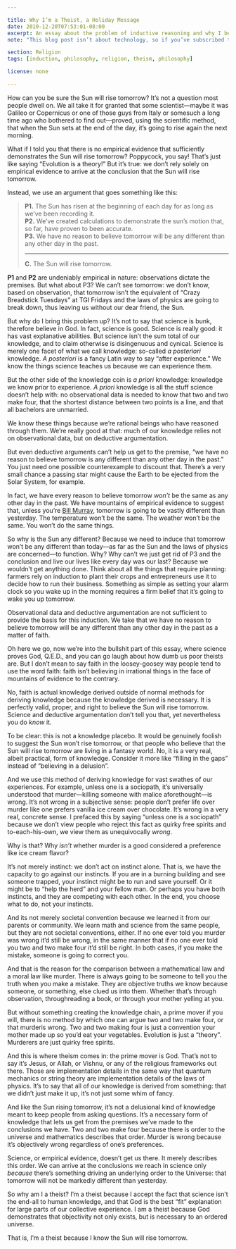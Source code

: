 ```yaml
---

title: Why I’m a Theist, a Holiday Message
date: 2010-12-20T07:53:01-08:00
excerpt: An essay about the problem of inductive reasoning and why I believe in God.
note: "This blog post isn’t about technology, so if you’ve subscribed to my posts or follow me because of my technology-related stuff, I wouldn’t be offended if you skipped over this post. The title is inspired by an op-ed in the Wall Street Journal titled, “[A holiday message from Ricky Gervais: Why I’m An Atheist](http://blogs.wsj.com/speakeasy/2010/12/19/a-holiday-message-from-ricky-gervais-why-im-an-atheist/)”."

section: Religion
tags: [induction, philosophy, religion, theism, philosophy]

license: none

---
```


How can you be sure the Sun will rise tomorrow? It’s not a question most people dwell on. We all take it for granted that some scientist—maybe it was Galileo or Copernicus or one of those guys from Italy or somesuch a long time ago who bothered to find out—proved, using the scientific method, that when the Sun sets at the end of the day, it’s going to rise again the next morning.

What if I told you that there is no empirical evidence that sufficiently demonstrates the Sun will rise tomorrow? Poppycock, you say! That’s just like saying “Evolution is a theory!” But it’s true: we don’t rely solely on empirical evidence to arrive at the conclusion that the Sun will rise tomorrow.

Instead, we use an argument that goes something like this:

> **P1.** The Sun has risen at the beginning of each day for as long as we’ve been recording it.  
> **P2.** We’ve created calculations to demonstrate the sun’s motion that, so far, have proven to been accurate.  
> **P3.** We have no reason to believe tomorrow will be any different than any other day in the past.
>
> ---
>
> **C.** The Sun will rise tomorrow.

**P1** and **P2** are undeniably empirical in nature: observations dictate the premises. But what about P3? We can’t see tomorrow: we don’t know, based on observation, that tomorrow isn’t the equivalent of “Crazy Breadstick Tuesdays” at TGI Fridays and the laws of physics are going to break down, thus leaving us without our dear friend, the Sun.

But why do I bring this problem up? It’s not to say that science is bunk, therefore believe in God. In fact, science is good. Science is really good: it has vast explanative abilities. But science isn’t the sum total of our knowledge, and to claim otherwise is disingenuous and cynical. Science is merely one facet of what we call knowledge: so-called *a posteriori* knowledge. *A posteriori* is a fancy Latin way to say “after experience.” We know the things science teaches us because we can experience them.

But the other side of the knowledge coin is *a priori* knowledge: knowledge we know prior to experience. *A priori* knowledge is all the stuff science doesn’t help with: no observational data is needed to know that two and two make four, that the shortest distance between two points is a line, and that all bachelors are unmarried.

We know these things because we’re rational beings who have reasoned through them. We’re really good at that: much of our knowledge relies not on observational data, but on deductive argumentation.

But even deductive arguments can’t help us get to the premise, “we have no reason to believe tomorrow is any different than any other day in the past.” You just need one possible counterexample to discount that. There’s a very small chance a passing star might cause the Earth to be ejected from the Solar System, for example.

In fact, we have every reason to believe tomorrow *won’t* be the same as any other day in the past. We have mountains of empirical evidence to suggest that, unless you’re [Bill Murray][1], tomorrow is going to be vastly different than yesterday. The temperature won’t be the same. The weather won’t be the same. You won’t do the same things.

So why is the Sun any different? Because we need to induce that tomorrow won’t be any different than today—as far as the Sun and the laws of physics are
concerned—to function. Why? Why can’t we just get rid of P3 and the conclusion and live our lives like every day was our last? Because we wouldn’t get anything done. Think about all the things that require planning: farmers rely on induction to plant their crops and entrepreneurs use it to decide how to run their business. Something as simple as setting your alarm clock so you wake up in the morning requires a firm belief that it’s going to wake you up tomorrow.

Observational data and deductive argumentation are not sufficient to provide the basis for this induction. We take that we have no reason to believe tomorrow will be any different than any other day in the past as a matter of faith.

Oh here we go, now we’re into the bullshit part of this essay, where science proves God, Q.E.D., and you can go laugh about how dumb us poor theists are. But I don’t mean to say faith in the loosey-goosey way people tend to use the word faith: faith isn’t believing in irrational things in the face of mountains of evidence to the contrary.

No, faith is actual knowledge derived outside of normal methods for deriving knowledge because the knowledge derived is necessary. It is perfectly valid, proper, and right to believe the Sun will rise tomorrow. Science and deductive argumentation don’t tell you that, yet nevertheless you do *know* it.

To be clear: this is not a knowledge placebo. It would be genuinely foolish to suggest the Sun won’t rise tomorrow, or that people who believe that the Sun will rise tomorrow are living in a fantasy world. No, it is a very real, albeit practical, form of knowledge. Consider it more like “filling in the gaps” instead of “believing in a delusion”.

And we use this method of deriving knowledge for vast swathes of our experiences. For example, unless one is a sociopath, it’s universally understood that murder—killing someone with malice aforethought—is wrong. It’s not wrong in a subjective sense: people don’t prefer life over murder like one prefers vanilla ice cream over chocolate. It’s wrong in a very real, concrete sense. I prefaced this by saying “unless one is a sociopath” because we don’t view people who reject this fact as quirky free spirits and to-each-his-own, we view them as unequivocally *wrong*.

Why is that? Why *isn’t* whether murder is a good considered a preference like ice cream flavor?

It’s not merely instinct: we don’t act on instinct alone. That is, we have the capacity to go against our instincts. If you are in a burning building and see someone trapped, your instinct might be to run and save yourself. Or it might be to “help the herd” and your fellow man. Or perhaps you have both instincts, and they are competing with each other. In the end, you choose what to do, not your instincts.

And its not merely societal convention because we learned it from our parents or community. We learn math and science from the same people, but they are not societal conventions, either. If no one ever told you murder was wrong it’d still be wrong, in the same manner that if no one ever told you two and two make four it’d still be right. In both cases, if you make the mistake, someone is going to correct you.

And that is the reason for the comparison between a mathematical law and a moral law like murder. There is always going to be someone to tell you the truth when you make a mistake. They are objective truths we know because someone, or something, else clued us into them. Whether that’s through observation, throughreading a book, or through your mother yelling at you.

But without something creating the knowledge chain, a prime mover if you will, there is no method by which one can argue two and two make four, or that murderis wrong. Two and two making four is just a convention your mother made up so you’d eat your vegetables. Evolution is just a “theory”. Murderers are just quirky free spirits.

And this is where theism comes in: the prime mover is God. That’s not to say it’s Jesus, or Allah, or Vishnu, or any of the religious frameworks out there. Those are implementation details in the same way that quantum mechanics or string theory are implementation details of the laws of physics. It’s to say that all of our knowledge is derived from something: that we didn’t just make it up, it’s not just some whim of fancy.

And like the Sun rising tomorrow, it’s not a delusional kind of knowledge meant to keep people from asking questions. It’s a necessary form of knowledge that lets us get from the premises we’ve made to the conclusions we have. Two and two make four because there is order to the universe and mathematics describes that order. Murder is wrong because it’s objectively wrong regardless of one’s preferences.

Science, or empirical evidence, doesn’t get us there. It merely describes this order. We can arrive at the conclusions we reach in science only *because* there’s something driving an underlying order to the Universe: that tomorrow will not be markedly different than yesterday.

So why am I a theist? I’m a theist because I accept the fact that science isn’t the end-all to human knowledge, and that God is the best “fit” explanation for large parts of our collective experience. I am a theist because God demonstrates that objectivity not only exists, but is necessary to an ordered universe.

That is, I’m a theist because I know the Sun will rise tomorrow.

[1]: http://www.imdb.com/title/tt0107048/ "IMDB entry for “Groundhog Day”"
